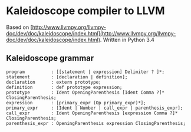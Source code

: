 # Kaleidoscope compiler to LLVM

Based on [http://www.llvmpy.org/llvmpy-doc/dev/doc/kaleidoscope/index.html](http://www.llvmpy.org/llvmpy-doc/dev/doc/kaleidoscope/index.html).
Written in Python 3.4

## Kaleidoscope grammar

    program          : [[statement | expression] Delimiter ? ]*;
    statement        : [declaration | definition];
    declaration      : extern prototype;
    definition       : def prototype expression;
    prototype        : Ident OpeningParenthesis [Ident Comma ?]* ClosingParenthesis;
    expression       : [primary_expr (Op primary_expr)*];
    primary_expr     : [Ident | Number | call_expr | parenthesis_expr];
    call_expr        : Ident OpeningParenthesis [expression Comma ?]* ClosingParenthesis;
    parenthesis_expr : OpeningParenthesis expression ClosingParenthesis;
